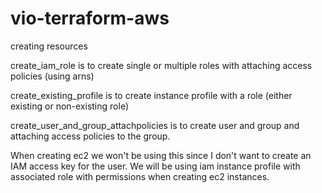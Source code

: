 # vio-terraform-aws
creating resources

create_iam_role is to create single or multiple roles with attaching access policies (using arns) 


create_existing_profile is to create instance profile with a role (either existing or non-existing role)   

create_user_and_group_attachpolicies is to create user and group and attaching access policies to the group.

When creating ec2 we won't be using this since I don't want to create an IAM access key for the user. 
We will be using iam instance profile with associated role with permissions when creating ec2 instances.


